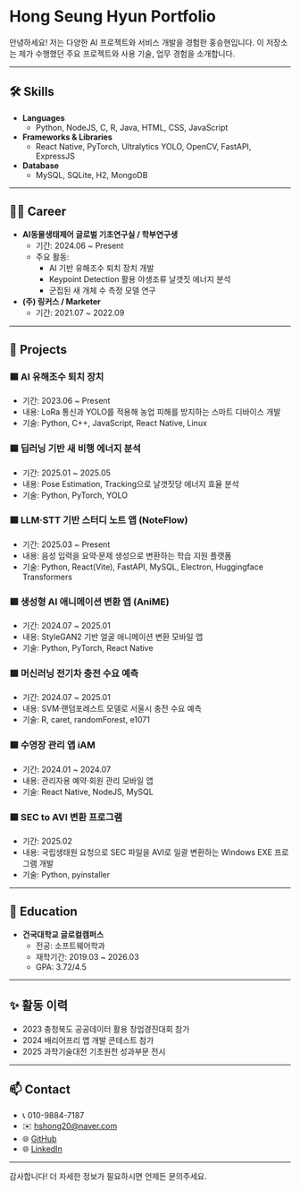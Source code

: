# Hong Seung Hyun Portfolio

안녕하세요! 저는 다양한 AI 프로젝트와 서비스 개발을 경험한 홍승현입니다. 이 저장소는 제가 수행했던 주요 프로젝트와 사용 기술, 업무 경험을 소개합니다.

---

## 🛠 Skills

- **Languages**
  - Python, NodeJS, C, R, Java, HTML, CSS, JavaScript
- **Frameworks & Libraries**
  - React Native, PyTorch, Ultralytics YOLO, OpenCV, FastAPI, ExpressJS
- **Database**
  - MySQL, SQLite, H2, MongoDB

---

## 🧑‍💻 Career

- **AI동물생태제어 글로벌 기초연구실 / 학부연구생**
  - 기간: 2024.06 ~ Present
  - 주요 활동:
    - AI 기반 유해조수 퇴치 장치 개발
    - Keypoint Detection 활용 야생조류 날갯짓 에너지 분석
    - 군집된 새 개체 수 측정 모델 연구
- **(주) 링커스 / Marketer**
  - 기간: 2021.07 ~ 2022.09

---

## 🧩 Projects

### 🟦 AI 유해조수 퇴치 장치
- 기간: 2023.06 ~ Present
- 내용: LoRa 통신과 YOLO를 적용해 농업 피해를 방지하는 스마트 디바이스 개발
- 기술: Python, C++, JavaScript, React Native, Linux

### 🟦 딥러닝 기반 새 비행 에너지 분석
- 기간: 2025.01 ~ 2025.05
- 내용: Pose Estimation, Tracking으로 날갯짓당 에너지 효율 분석
- 기술: Python, PyTorch, YOLO

### 🟦 LLM·STT 기반 스터디 노트 앱 (NoteFlow)
- 기간: 2025.03 ~ Present
- 내용: 음성 입력을 요약·문제 생성으로 변환하는 학습 지원 플랫폼
- 기술: Python, React(Vite), FastAPI, MySQL, Electron, Huggingface Transformers

### 🟦 생성형 AI 애니메이션 변환 앱 (AniME)
- 기간: 2024.07 ~ 2025.01
- 내용: StyleGAN2 기반 얼굴 애니메이션 변환 모바일 앱
- 기술: Python, PyTorch, React Native

### 🟦 머신러닝 전기차 충전 수요 예측
- 기간: 2024.07 ~ 2025.01
- 내용: SVM·랜덤포레스트 모델로 서울시 충전 수요 예측
- 기술: R, caret, randomForest, e1071

### 🟦 수영장 관리 앱 iAM
- 기간: 2024.01 ~ 2024.07
- 내용: 관리자용 예약·회원 관리 모바일 앱
- 기술: React Native, NodeJS, MySQL

### 🟦 SEC to AVI 변환 프로그램
- 기간: 2025.02
- 내용: 국립생태원 요청으로 SEC 파일을 AVI로 일괄 변환하는 Windows EXE 프로그램 개발
- 기술: Python, pyinstaller

---

## 🌱 Education

- **건국대학교 글로컬캠퍼스**  
  - 전공: 소프트웨어학과  
  - 재학기간: 2019.03 ~ 2026.03  
  - GPA: 3.72/4.5

---

## ✨ 활동 이력

- 2023 충청북도 공공데이터 활용 창업경진대회 참가
- 2024 배리어프리 앱 개발 콘테스트 참가
- 2025 과학기술대전 기초원천 성과부문 전시

---

## 📫 Contact

- 📞 010-9884-7187
- ✉️ hshong20@naver.com
- 🌐 [GitHub](https://www.github.com/Daeol-hong)
- 🌐 [LinkedIn](https://www.linkedin.com/in/shhong20/)

---

감사합니다! 더 자세한 정보가 필요하시면 언제든 문의주세요.
